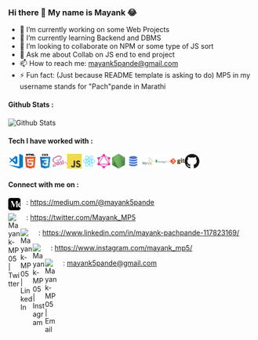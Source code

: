### Hi there 👋 My name is Mayank 😂

- 🔭 I’m currently working on some Web Projects
- 🌱 I’m currently learning Backend and DBMS
- 👯 I’m looking to collaborate on NPM or some type of JS sort
- 💬 Ask me about Collab on JS end to end project
- 📫 How to reach me: [mayank5pande@gmail.com](mailto:mayank5pande@gmail.com)
- ⚡ Fun fact: (Just because README template is asking to do) MP5 in my username stands for "Pach"pande in Marathi

#### Github Stats :

<img align="center" alt="Github Stats" src="https://github-readme-stats.vercel.app/api?username=Mayank-MP05&show_icons=true&hide_border=true" />
<br />

#### Tech I have worked with :

<img align="left" alt="Visual Studio Code" width="30px" src="https://raw.githubusercontent.com/github/explore/80688e429a7d4ef2fca1e82350fe8e3517d3494d/topics/visual-studio-code/visual-studio-code.png" />

<img align="left" alt="HTML5" width="30px" src="https://raw.githubusercontent.com/github/explore/80688e429a7d4ef2fca1e82350fe8e3517d3494d/topics/html/html.png" />
<img align="left" alt="CSS3" width="30px" src="https://raw.githubusercontent.com/github/explore/80688e429a7d4ef2fca1e82350fe8e3517d3494d/topics/css/css.png" />
<img align="left" alt="Sass" width="30px" src="https://raw.githubusercontent.com/github/explore/80688e429a7d4ef2fca1e82350fe8e3517d3494d/topics/sass/sass.png" />
<img align="left" alt="JavaScript" width="30px" src="https://raw.githubusercontent.com/github/explore/80688e429a7d4ef2fca1e82350fe8e3517d3494d/topics/javascript/javascript.png" />
<img align="left" alt="React" width="30px" src="https://raw.githubusercontent.com/github/explore/80688e429a7d4ef2fca1e82350fe8e3517d3494d/topics/react/react.png" />

<img align="left" alt="GraphQL" width="30px" src="https://raw.githubusercontent.com/github/explore/80688e429a7d4ef2fca1e82350fe8e3517d3494d/topics/graphql/graphql.png" />
<img align="left" alt="Node.js" width="30px" src="https://raw.githubusercontent.com/github/explore/80688e429a7d4ef2fca1e82350fe8e3517d3494d/topics/nodejs/nodejs.png" />
<img align="left" alt="SQL" width="30px" src="https://raw.githubusercontent.com/github/explore/80688e429a7d4ef2fca1e82350fe8e3517d3494d/topics/sql/sql.png" />
<img align="left" alt="MySQL" width="30px" src="https://raw.githubusercontent.com/github/explore/80688e429a7d4ef2fca1e82350fe8e3517d3494d/topics/mysql/mysql.png" />
<img align="left" alt="MongoDB" width="30px" src="https://raw.githubusercontent.com/github/explore/80688e429a7d4ef2fca1e82350fe8e3517d3494d/topics/mongodb/mongodb.png" />
<img align="left" alt="Git" width="30px" src="https://raw.githubusercontent.com/github/explore/80688e429a7d4ef2fca1e82350fe8e3517d3494d/topics/git/git.png" />
<img align="left" alt="GitHub" width="30px" src="https://raw.githubusercontent.com/github/explore/78df643247d429f6cc873026c0622819ad797942/topics/github/github.png" />

<br />
<br />

#### Connect with me on :

<img align="left" alt="Mayank-MP05 | Instagram" width="25px" src="https://raw.githubusercontent.com/simple-icons/simple-icons/ed4a5bf635c3e9716b6cad0862b19aad877186e8/icons/medium.svg" /> &nbsp;&nbsp; : https://medium.com/@mayank5pande

<img align="left" alt="Mayank-MP05 | Twitter" width="25px" src="https://cdn.jsdelivr.net/npm/simple-icons@v3/icons/twitter.svg" /> &nbsp;&nbsp; : https://twitter.com/Mayank_MP5

<img align="left" alt="Mayank-MP05 | LinkedIn" width="25px" src="https://cdn.jsdelivr.net/npm/simple-icons@v3/icons/linkedin.svg" />&nbsp;&nbsp; : https://www.linkedin.com/in/mayank-pachpande-117823169/

<img align="left" alt="Mayank-MP05 | Instagram" width="25px" src="https://cdn.jsdelivr.net/npm/simple-icons@v3/icons/instagram.svg" />&nbsp;&nbsp; : https://www.instagram.com/mayank_mp5/

<img align="left" alt="Mayank-MP05 | Email" width="25px" src="https://simpleicon.com/wp-content/uploads/new-email.png" />&nbsp;&nbsp; : [mayank5pande@gmail.com](mailto:mayank5pande@gmail.com)

<br />
